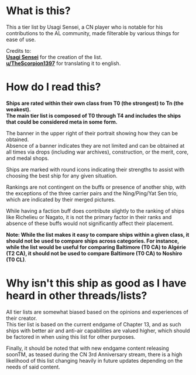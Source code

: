 # What is this?
This a tier list by Usagi Sensei, a CN player who is notable for his contributions to the AL community, made filterable by various things for ease of use.  

Credits to:  
**[Usagi Sensei](https://space.bilibili.com/24889090)** for the creation of the list.  
**[u/TheScorpion1397](https://www.reddit.com/user/TheScorpion1397/)** for translating it to english.  


# How do I read this?
**Ships are rated within their own class from T0 (the strongest) to Tn (the weakest).  
The main tier list is composed of T0 through T4 and includes the ships that could be considered meta in some form.**  

The banner in the upper right of their portrait showing how they can be obtained.  
Absence of a banner indicates they are not limited and can be obtained at all times via drops (including war archives), construction, or the merit, core, and medal shops.  

Ships are marked with round icons indicating their strengths to assist with choosing the best ship for any given situation.  

Rankings are not contingent on the buffs or presence of another ship, with the exceptions of the three carrier pairs and the Ning/Ping/Yat Sen trio, which are indicated by their merged pictures.  

While having a faction buff does contribute slightly to the ranking of ships like Richelieu or Nagato, it is not the primary factor in their ranks and absence of these buffs would not significantly affect their placement.  

**Note: While the list makes it easy to compare ships within a given class, it should not be used to compare ships across categories. For instance, while the list would be useful for comparing Baltimore (T0 CA) to Algérie (T2 CA), it should not be used to compare Baltimore (T0 CA) to Noshiro (T0 CL)**.  

# Why isn't this ship as good as I have heard in other threads/lists?  
All tier lists are somewhat biased based on the opinions and experiences of their creator.  
This tier list is based on the current endgame of Chapter 13, and as such ships with better air and anti-air capabilities are valued higher, which should be factored in when using this list for other purposes.  

Finally, it should be noted that with new endgame content releasing soonTM, as teased during the CN 3rd Anniversary stream, there is a high likelihood of this list changing heavily in future updates depending on the needs of said content.
